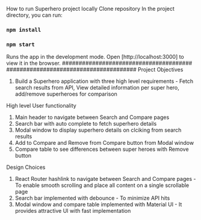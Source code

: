 How to run Superhero project locally
Clone repository
In the project directory, you can run:
### `npm install`
### `npm start`
Runs the app in the development mode.
Open [http://localhost:3000] to view it in the browser.
#######################################
#######################################
Project Objectives
1. Build a Superhero application with three high level requirements - Fetch search results from API, View detailed information per super hero, add/remove superheroes for comparison

   
High level User functionality
1. Main header to navigate between Search and Compare pages
2. Search bar with auto complete to fetch superhero details
3. Modal window to display superhero details on clciking from search results
4. Add to Compare and Remove from Compare button from Modal window
5. Compare table to see differences between super heroes with Remove button

Design Choices
1. React Router hashlink to navigate between Search and Compare pages - To enable smooth scrolling and place all content on a single scrollable page
2. Search bar implemented with debounce - To minimize API hits
3. Modal window and compare table implemented with Material UI - It provides attractive UI with fast implementation
